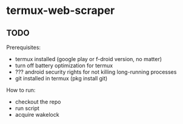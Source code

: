 # termux-web-scraper

## TODO
Prerequisites:
- termux installed (google play or f-droid version, no matter)
- turn off battery optimization for termux
- ??? android security rights for not killing long-running processes
- git installed in termux (pkg install git)

How to run:
- checkout the repo
- run script
- acquire wakelock 